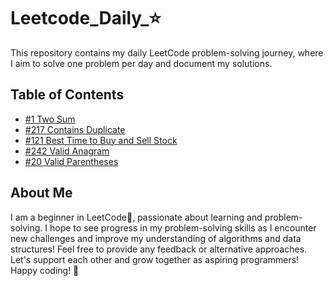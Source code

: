 # Leetcode_Daily_⭐
This repository contains my daily LeetCode problem-solving journey, where I aim to solve one problem per day and document my solutions.

## Table of Contents
- [#1 Two Sum](Problems/1.Two_sum.md)
- [#217 Contains Duplicate](Problems/217.Contains_duplicate.md)
- [#121 Best Time to Buy and Sell Stock](Problems/121.Best_time_2_buy_sell_stock.md)
- [#242 Valid Anagram](Problems/242.Valid_anagram.md)
- [#20 Valid Parentheses](Problems/20.Valid_parentheses.md)

## About Me
I am a beginner in LeetCode🔰, passionate about learning and problem-solving. I hope to see progress in my problem-solving skills as I encounter new challenges and improve my understanding of algorithms and data structures! 
Feel free to provide any feedback or alternative approaches. Let's support each other and grow together as aspiring programmers!
Happy coding! 🚀
